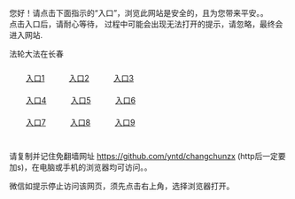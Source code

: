 您好！请点击下面指示的“入口”，浏览此网站是安全的，且为您带来平安。。 <br/>
点击入口后，请耐心等待， 过程中可能会出现无法打开的提示，请忽略，最终会进入网站. </br>

法轮大法在长春<br/>
<div style="padding:10px"><a style="margin:20px" target="_blank" href="https://d3v7v22pvp5duf.cloudfront.net/2Qpsp?llehkiop" id="ccLink1" rel="nofollow">入口1</a> <a target="_blank" style="margin:20px" href="https://d2sg7gn9h1qvks.cloudfront.net/2Qpsp?kgqxm" id="ccLink2" rel="nofollow">入口2</a> <a style="margin:20px" target="_blank" href="https://d2p8x8ooqf18tf.cloudfront.net/2Qpsp?yvucaa" id="ccLink3" rel="nofollow">入口3</a></div>

<div style="padding:10px" ><a style="margin:20px" target="_blank" href="https://d3v7v22pvp5duf.cloudfront.net/2Qpsp?llehkiop" id="ccLink4" rel="nofollow">入口4</a> <a style="margin:20px" href="https://d2sg7gn9h1qvks.cloudfront.net/2Qpsp?kgqxm" target="_blank" id="ccLink5" rel="nofollow">入口5</a> <a style="margin:20px" href="https://d2p8x8ooqf18tf.cloudfront.net/2Qpsp?yvucaa" target="_blank" id="ccLink6" rel="nofollow">入口6</a></div>

<div style="padding:10px"><a style="margin:20px" target="_blank" href="https://d3v7v22pvp5duf.cloudfront.net/2Qpsp?llehkiop" id="ccLink7" rel="nofollow">入口7</a> <a style="margin:20px" href="https://d2sg7gn9h1qvks.cloudfront.net/2Qpsp?kgqxm" target="_blank" id="ccLink8" rel="nofollow">入口8</a> <a style="margin:20px" target="_blank" href="https://d2p8x8ooqf18tf.cloudfront.net/2Qpsp?yvucaa" id="ccLink9" rel="nofollow">入口9</a></div>

<br/>



请复制并记住免翻墙网址 https://github.com/yntd/changchunzx (http后一定要加s)，在电脑或手机的浏览器均可访问。。<br/>

微信如提示停止访问该网页，须先点击右上角，选择浏览器打开。
